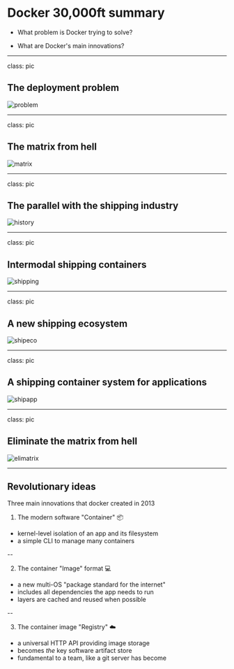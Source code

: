 # Docker 30,000ft summary

- What problem is Docker trying to solve?


- What are Docker's main innovations?

---

class: pic

## The deployment problem

![problem](images/shipping-software-problem.png)

---

class: pic

## The matrix from hell

![matrix](images/shipping-matrix-from-hell.png)

---

class: pic

## The parallel with the shipping industry

![history](images/shipping-industry-problem.png)

---

class: pic

## Intermodal shipping containers

![shipping](images/shipping-industry-solution.png)

---

class: pic

## A new shipping ecosystem

![shipeco](images/shipping-indsutry-results.png)

---

class: pic

## A shipping container system for applications

![shipapp](images/shipping-software-solution.png)

---

class: pic

## Eliminate the matrix from hell

![elimatrix](images/shipping-matrix-solved.png)

---

## Revolutionary ideas

Three main innovations that docker created in 2013

1. The modern software "Container" 📦

  - kernel-level isolation of an app and its filesystem
  - a simple CLI to manage many containers

--

2. The container "Image" format 💻

  - a new multi-OS  "package standard for the internet"
  - includes all dependencies the app needs to run
  - layers are cached and reused when possible

--

3. The container image "Registry" ☁️
 
  - a universal HTTP API providing image storage
  - becomes *the* key software artifact store
  - fundamental to a team, like a git server has become




